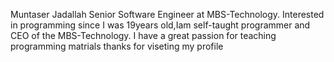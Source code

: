 Muntaser Jadallah
Senior Software Engineer at MBS-Technology. Interested in programming since I was 19years old,Iam self-taught programmer and CEO of the MBS-Technology.
I have a great passion for teaching programming matrials
thanks for viseting my profile
